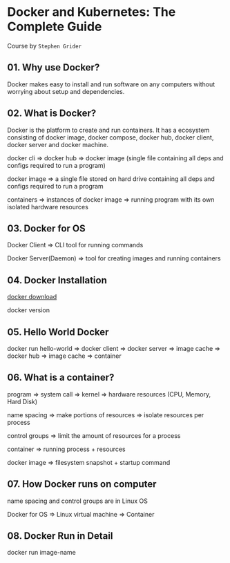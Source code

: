 # Docker and Kubernetes: The Complete Guide

Course by `Stephen Grider`

## 01. Why use Docker?

Docker makes easy to install and run software on any computers without worrying about setup and dependencies.

## 02. What is Docker?

Docker is the platform to create and run containers. It has a ecosystem consisting of docker image, docker compose, docker hub, docker client, docker server and docker machine.

docker cli => docker hub => docker image (single file containing all deps and configs required to run a program)

docker image => a single file stored on hard drive containing all deps and configs required to run a program

containers => instances of docker image => running program with its own isolated hardware resources

## 03. Docker for OS

Docker Client => CLI tool for running commands

Docker Server(Daemon) => tool for creating images and running containers

## 04. Docker Installation

[docker download](https://www.docker.com/get-started/)

docker version

## 05. Hello World Docker

docker run hello-world => docker client => docker server => image cache => docker hub => image cache => container

## 06. What is a container?

program => system call => kernel => hardware resources (CPU, Memory, Hard Disk)

name spacing => make portions of resources => isolate resources per process

control groups => limit the amount of resources for a process

container => running process + resources

docker image => filesystem snapshot + startup command

## 07. How Docker runs on computer

name spacing and control groups are in Linux OS

Docker for OS => Linux virtual machine => Container

## 08. Docker Run in Detail

docker run image-name
